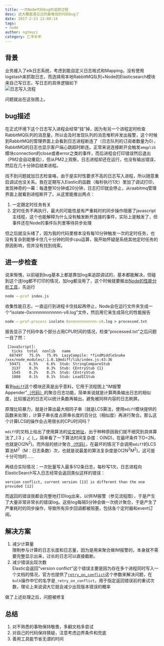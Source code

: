 ```yaml
---
title: 一次Node代码bug的追踪过程
desc: 这大概是遇见过的最难找的代码bug了  
date: 2017-2-23 12:00:14  
tags: 
- node  
author: ngtmuzi  
category: 亡羊补牢
---
```

## 背景  

业务接入了elk日志系统，考虑到能自定义日志格式和Mapping，没有使用logstash来抓取日志，而选择用本地RabbitMQ队列+Node的Elasticsearch模块来自己写日志，写日志的具体逻辑如下  
![日志写入流程](http://i1.piimg.com/4851/2d8505e03dc3e630.png)


问题就出在这张图上。
## bug描述

在正式环境下这个日志写入进程会经常“挂”掉，因为有另一个进程定时检查RabbitMQ队列的消息量，所以会及时发现队列的消息堆积并发出报警，这个时候到RabbitMQ的管理界面上会看到日志进程断连了（日志队列的订阅者数量为0），RabbitMQ的日志也显示客户端心跳超时断连。正常来说连接断开会触发`amqplib`模块connection的close或者error之类的事件，而后进程会打印错误然后退出（PM2会自动重启），但从PM2上观察，日志进程却还在运行，也没有输出错误，然后在几十分钟后结束进程。
  

找不到问题就加日志检查咯，由于是实时性要求不高的日志写入进程，所以随意重启调试也没关系。我在定期写入Elastic的函数（每秒执行1次）里加了调试打印，发现神奇的一幕：每逢整10分钟或20分钟，日志打印就会停止，从raabitmq管理界面上就看到进程断开了。从这里能推出两点：
1. 一定跟定时任务有关
2. 定时任务不再执行，最大的可能性是有严重耗时的同步操作阻塞了javascript主线程，这个也能解释为什么没有触发断开连接的事件，实际上是触发了，但事件还在Node的事件队列里等待异步处理
 
 

但之后就没头绪了，因为我的代码里根本没有每10分钟触发一次的定时任务，也没有复杂到能够卡住几十分钟的同步cpu运算，我开始怀疑是系统其他定时任务的原因影响，但并没有找到线索。
## 进一步检查

说来惭愧，以前碰到bug基本上都是靠加log来追踪调试的，基本都能解决，但碰到这个连log都不打印的情况，加log都没用了，这个时候就要搬出[Node的性能分析工具](https://nodejs.org/en/docs/guides/simple-profiling/)，先运行
```cmd
node --prof index.js
```

收集性能日志，一直运行到进程卡住挂起再停止，Node会在运行文件夹生成一个“isolate-0xnnnnnnnnnnnn-v8.log”文件，然后用它来生成简化的性能报告
```cmd
node --prof-process isolate-0xnnnnnnnnnnnn-v8.log > processed.txt
```

报告显示了代码中各个部分占用CPU时间的情况，检查“processed.txt”之后问题一目了然：
```
 [JavaScript]:
   ticks  total  nonlib   name
  687497   75.5%   75.9%  LazyCompile: *findMiddleSnake /xxx/node_modules/.1.0.1@mdiff/lib/index.js:43:36
  59471    6.5%    6.6%  Stub: StringCompareStub
   3137    0.3%    0.3%  Stub: CEntryStub {1}
   1545    0.2%    0.2%  Stub: CEntryStub
   1080    0.1%    0.1%  Stub: LoadICStub
```

看到[`mdiff`](https://github.com/tapirdata/mdiff)这个模块还真是出乎意料，它用于流程图上“IM报警Appender”[（代码）](https://github.com/ngtmuzi/wheel/blob/master/services/logger.js#L108)的聚合日志功能，简单来说就是计算两条输出日志的相似度，比较接近的日志可以统计条数再输出，避免被同样内容的日志刷屏。


原理比较暴力，就是计算出最大相同子串（就是LCS算法，使用`mdiff`模块提供的函数来处理），计算子串长度占原串长度的百分比（相似度）再进行聚合。那么这个计算LCS的操作会占用很长的CPU时间吗？
  

`mdiff`的文档上给出了使用算法的[论文地址](http://citeseerx.ist.psu.edu/viewdoc/summary?doi=10.1.1.4.6927)，出于种种原因我们就不细究到具体算法了\_(:3 」∠ )\_，简单看了一下算法时间复杂度：O(ND)，在最坏条件下D=2N，也就是O(2N<sup>2</sup>)。而外层的统计聚合[（代码）](https://github.com/ngtmuzi/wheel/blob/master/services/logger.js#L208)，在最坏的情况下会调用`mdiff`的LCS算法M<sup>2</sup>（M：日志条数）次，也就是说最差的算法复杂度是O(2N<sup>2</sup>M<sup>2</sup>)，这可是十分可怕的……
  

再结合实际情况：一次批量写入最多512条日志，每秒写1次，日志进程向ElasticSearch写入日志经常会返回类似这样的错误：
```
version conflict, current version [13] is different than the one provided [12]
```

而返回的错误我都会完整地打印log出来，以供IM报警（参见流程图），于是产生了大量非常非常长的错误log。这些log每隔5分钟会做一次统计聚合，于是产生了严重耗时的同步操作，导致所有异步回调都被阻塞，包括各个定时器和event订阅。

## 解决方案
1. 减少计算量  
限制参与计算的日志长度和日志量，因为是用来聚合做IM报警的，本身就不需要完整显示出来，过长的日志可以直接截断。
2. 减少错误出现次数  
Elastic会返回“version conflict”这个错误主要是因为存在多个进程同时写入一个文档的情况，官方也提供了[`retry_on_conflict`](https://www.elastic.co/guide/en/elasticsearch/reference/current/docs-update.html#_parameters_2)这个参数来解决问题，在`bulk`操作中它的名字是`_retry_on_conflict`，用于指定返回错误前的重试次数，理论上来说调大它就会减少出现版本错误的概率

做了上述处理之后，问题被修复
## 总结
1. 对不熟悉的事物保持敬畏，多翻文档多尝试
2. 对自己的代码保持猜疑，注意考虑边界条件和兜底
3. 善用工具能节省无谓的时间